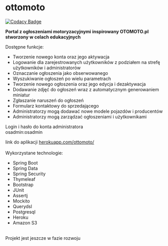 # ottomoto
[![Codacy Badge](https://app.codacy.com/project/badge/Grade/0dde325e8fb34d6bb9957711959c9311)](https://www.codacy.com/manual/jacek626/otomoto?utm_source=github.com&amp;utm_medium=referral&amp;utm_content=jacek626/otomoto&amp;utm_campaign=Badge_Grade)

<b>Portal z ogłoszeniami motoryzacyjnymi inspirowany OTOMOTO.pl stworzony w celach edukacyjnych</b>

Dostępne funkcje:<br/>
<ul>
<li>Tworzenie nowego konta oraz jego aktywacja</li>
<li>Logowanie dla zarejestrowanych użytkowników z podziałem na strefę użytkowników i administratorów</li>
<li>Oznaczanie ogłoszenia jako obserwowanego</li>
<li>Wyszukiwanie ogłoszeń po wielu parametrach</li>
<li>Tworzenie nowego ogłoszenia oraz jego edycja i dezaktywacja</li>
<li>Dodawanie zdjęć do ogłoszeń wraz z automatycznym generowaniem miniatur</li>
<li>Zgłaszanie naruszeń do ogłoszeń</li>
<li>Formularz kontaktowy do sprzedającego</li>
<li>Administratorzy mogą dodawać nowe modele pojazdów i producentów</li>
<li>Administratorzy mogą zarządzać ogłoszeniami i użytkownikami</li>
</ul>

Login i hasło do konta administratora</br>
osadmin:osadmin

link do aplikacji
<a href="http://ottomoto.herokuapp.com/ottomoto/">herokuapp.com/ottomoto/</a>
<br/><br/>
Wykorzystane technologie:
<ul>
<li>Spring Boot</li>
<li>Spring Data</li>
<li>Spring Security</li>
<li>Thymeleaf</li>
<li>Bootstrap</li>
<li>JUnit</li>
<li>Assertj</li>
 <li>Mockito</li>
<li>Querydsl</li>
<li>Postgresql</li>
<li>Heroku</li>
<li>Amazon S3</li>
</ul>
<br/>
Projekt jest jeszcze w fazie rozwoju

